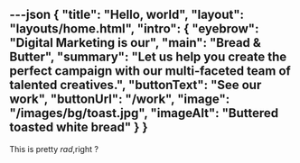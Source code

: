 ---json
{
  "title": "Hello, world",
  "layout": "layouts/home.html",
  "intro": {
    "eyebrow": "Digital Marketing is our",
    "main": "Bread & Butter",
    "summary": "Let us help you create the perfect campaign with our multi-faceted team of talented creatives.",
    "buttonText": "See our work",
    "buttonUrl": "/work",
    "image": "/images/bg/toast.jpg",
    "imageAlt": "Buttered toasted white bread"
  }
}
---

This is pretty _rad_,right ?

